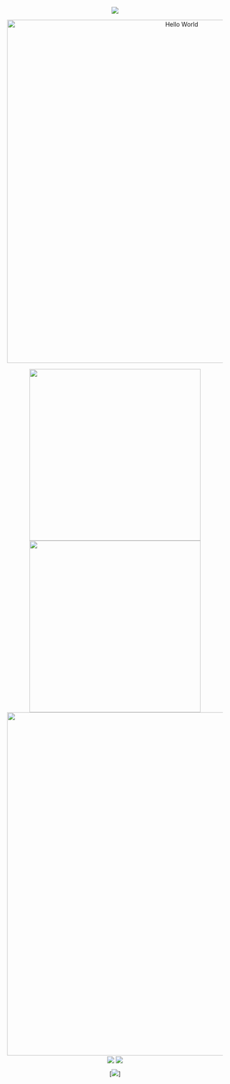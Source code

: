 <!-- https://github.com/DenverCoder1/readme-typing-svg -->
<p align="center">
    <!-- https://github.com/kyechan99/capsule-render -->
    <img src="https://capsule-render.vercel.app/api?type=waving&height=300&color=2563EB&text=Hi There%20text"/>
</p>
<p align="center">
    <!-- https://github.com/DenverCoder1/readme-typing-svg -->
    <img width="800" src="https://readme-typing-svg.demolab.com?font=LXGW+WenKai+TC&size=22&pause=1000&center=true&vCenter=true&random=false&width=600&lines=Welcome+to+my+GitHub+profile+page!;欢迎来到我的 GitHub 主页！" alt="Hello World" title="Hello World"/>
</p>

<p align="center">
<!-- https://github.com/anuraghazra/github-readme-stats -->
<img align="center" width="400" src="https://github-readme-stats.vercel.app/api?username=Marythore&theme=transparent&include_all_commits=true&show_icons=true&hide_border=true" />
<!-- https://github.com/DenverCoder1/github-readme-streak-stats -->
<img align="center" width="400" src="https://streak-stats.demolab.com?user=Marythore&theme=transparent&date_format=%5BY.%5Dn.j&hide_border=true" />
<br/>
<!-- https://github.com/Ashutosh00710/github-readme-activity-graph -->
<img width="800" src="https://github-readme-activity-graph.vercel.app/graph?username=Marythore&theme=tokyo-night&hide_border=true&area=true">
<br/>
<!-- https://github.com/anuraghazra/github-readme-stats -->
<img align="center" src="https://github-readme-stats.vercel.app/api/wakatime?username=Marythore&theme=transparent&hide_border=true&layout=compact&langs_count=22" />
<!-- https://github.com/anuraghazra/github-readme-stats -->
<img align="center" src="https://github-readme-stats.vercel.app/api/top-langs/?username=Marythore&theme=transparent&hide_border=true&layout=donut-vertical&langs_count=6" />
<br/>
<!-- https://github.com/tandpfun/skill-icons -->
<img align="https://capsule-render.vercel.app/api?type=waving&height=300&color=8A2BE2&text=Marythore&section=footer&reversal=true&textBg=false&animation=fadeIn" />
</p>

<!-- https://github.com/badges/shields -->
<p align="center">
<a href="https://capsule-render.vercel.app/api?type=waving&height=300&color=FF00FF&text=Marythore&section=footer&reversal=false&textBg=false&animation=fadeIn" /></a>
</p>

<!-- https://github.com/kyechan99/capsule-render -->
<p align="center">
[<img src="https://capsule-render.vercel.app/api?type=waving&height=300&color=8A2BE2&text=Marythore&section=footer&reversal=false&textBg=false&animation=fadeIn">]
</p>
